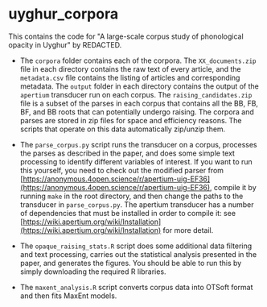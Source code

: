 # uyghur_corpora

This contains the code for "A large-scale corpus study of phonological opacity in Uyghur" by REDACTED.

* The `corpora` folder contains each of the corpora. The `XX_documents.zip` file in each directory contains the raw text of every article, and the `metadata.csv` file contains the listing of articles and corresponding metadata. The `output` folder in each directory contains the output of the `apertium` transducer run on each corpus. The `raising_candidates.zip` file is a subset of the parses in each corpus that contains all the BB, FB, BF, and BB roots that can potentially undergo raising. The corpora and parses are stored in zip files for space and efficiency reasons. The scripts that operate on this data automatically zip/unzip them.

* The `parse_corpus.py` script runs the transducer on a corpus, processes the parses as described in the paper, and does some simple text processing to identify different variables of interest. If you want to run this yourself, you need to check out the modified parser from [https://anonymous.4open.science/r/apertium-uig-EF36](https://anonymous.4open.science/r/apertium-uig-EF36), compile it by running `make` in the root directory, and then change the paths to the transducer in `parse_corpus.py`. The apertium transducer has a number of dependencies that must be installed in order to compile it: see [https://wiki.apertium.org/wiki/Installation](https://wiki.apertium.org/wiki/Installation) for more detail. 

* The `opaque_raising_stats.R` script does some additional data filtering and text processing, carries out the statistical analysis presented in the paper, and generates the figures. You should be able to run this by simply downloading the required R libraries.

* The `maxent_analysis.R` script converts corpus data into OTSoft format and then fits MaxEnt models.
